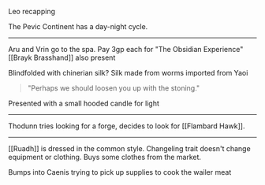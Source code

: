 Leo recapping

The Pevic Continent has a day-night cycle.

<hr>

Aru and Vrin go to the spa.
Pay 3gp each for "The Obsidian Experience"
[[Brayk Brasshand]] also present

Blindfolded with chinerian silk?
Silk made from worms imported from Yaoi

>"Perhaps we should loosen you up with the stoning."

Presented with a small hooded candle for light

<hr>

Thodunn tries looking for a forge, decides to look for [[Flambard Hawk]].

<hr>

[[Ruadh]] is dressed in the common style.
	Changeling trait doesn't change equipment or clothing.
Buys some clothes from the market.

Bumps into Caenis trying to pick up supplies to cook the wailer meat


